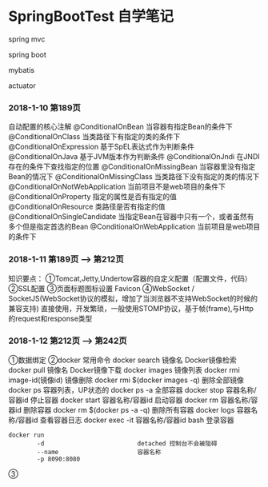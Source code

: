 # SpringBootTest 自学笔记
spring mvc

spring boot

mybatis

actuator

### 2018-1-10  第189页 ###

自动配置的核心注解
@ConditionalOnBean                  当容器有指定Bean的条件下
@ConditionalOnClass                 当类路径下有指定的类的条件下
@ConditionalOnExpression            基于SpEL表达式作为判断条件
@ConditionalOnJava                  基于JVM版本作为判断条件
@ConditionalOnJndi                  在JNDI存在的条件下查找指定的位置
@ConditionalOnMissingBean           当容器里没有指定Bean的情况下
@ConditionalOnMissingClass          当类路径下没有指定的类的情况下
@ConditionalOnNotWebApplication     当前项目不是web项目的条件下
@ConditionalOnProperty              指定的属性是否有指定的值
@ConditionalOnResource              类路径是否有指定的值
@ConditionalOnSingleCandidate       当指定Bean在容器中只有一个，或者虽然有多个但是指定首选的Bean
@ConditionalOnWebApplication        当前项目是web项目的条件下


### 2018-1-11  第189页 --> 第212页 ###
知识要点：
①Tomcat,Jetty,Undertow容器的自定义配置（配置文件，代码）
②SSL配置
③页面标题图标设置  Favicon
④WebSocket / SocketJS(WebSocket协议的模拟，增加了当浏览器不支持WebSocket的时候的兼容支持)
直接使用，开发繁琐，一般使用STOMP协议，基于帧(frame),与Http的request和response类型


### 2018-1-12  第212页 --> 第242页 ###
①数据绑定
②docker 常用命令
    docker search 镜像名                Docker镜像检索
    docker pull 镜像名                  Docker镜像下载
    docker images                      镜像列表
    docker rmi image-id(镜像id)        镜像删除
    docker rmi $(docker images -q)      删除全部镜像
    docker ps                           容器列表，UP状态的
    docker ps -a                        全部容器
    docker stop 容器名称/容器id           停止容器
    docker start 容器名称/容器id          启动容器
    docker rm 容器名称/容器id             删除容器
    docker rm $(docker ps -a -q)         删除所有容器
    docker logs 容器名称/容器id           查看容器日志
    docker exec -it 容器名称/容器id bash  登录容器
    
    docker run                          
            -d                          detached 控制台不会被阻碍
            --name                      容器名称
            -p 8090:8080                


③








